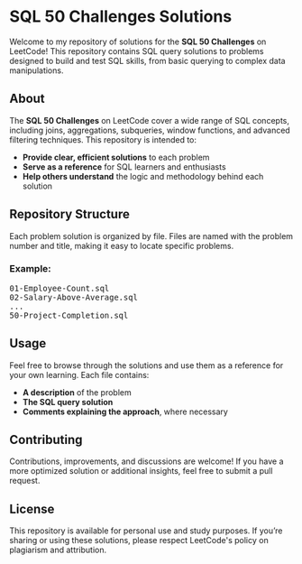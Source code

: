 <h1>SQL 50 Challenges Solutions</h1>

<p>Welcome to my repository of solutions for the <strong>SQL 50 Challenges</strong> on LeetCode! This repository contains SQL query solutions to problems designed to build and test SQL skills, from basic querying to complex data manipulations.</p>

<h2>About</h2>

<p>The <strong>SQL 50 Challenges</strong> on LeetCode cover a wide range of SQL concepts, including joins, aggregations, subqueries, window functions, and advanced filtering techniques. This repository is intended to:</p>

<ul>
    <li><strong>Provide clear, efficient solutions</strong> to each problem</li>
    <li><strong>Serve as a reference</strong> for SQL learners and enthusiasts</li>
    <li><strong>Help others understand</strong> the logic and methodology behind each solution</li>
</ul>

<h2>Repository Structure</h2>

<p>Each problem solution is organized by file. Files are named with the problem number and title, making it easy to locate specific problems.</p>

<h3>Example:</h3>
<pre>
01-Employee-Count.sql
02-Salary-Above-Average.sql
...
50-Project-Completion.sql
</pre>

<h2>Usage</h2>

<p>Feel free to browse through the solutions and use them as a reference for your own learning. Each file contains:</p>

<ul>
    <li><strong>A description</strong> of the problem</li>
    <li><strong>The SQL query solution</strong></li>
    <li><strong>Comments explaining the approach</strong>, where necessary</li>
</ul>

<h2>Contributing</h2>

<p>Contributions, improvements, and discussions are welcome! If you have a more optimized solution or additional insights, feel free to submit a pull request.</p>

<h2>License</h2>

<p>This repository is available for personal use and study purposes. If you’re sharing or using these solutions, please respect LeetCode's policy on plagiarism and attribution.</p>
